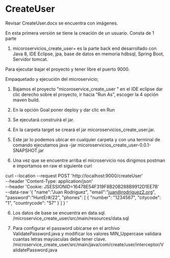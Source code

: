 # CreateUser

Revisar CreateUser.docx se encuentra con imágenes.

En esta primera versión se tiene la creación de un usuario. Consta de 1 parte 

1. micoroservicios_create_user= es la parte back end desarrollado con Java 8, IDE Eclipse, jpa, base de datos en memoria hdbsql, Spring Boot, Servidor tomcat.

Para ejecutar bajar el proyecto y tener libre el puerto 9000. 

Empaquetado y ejecución del microservicio;

 1. Bajamos el proyecto "micoroservice_create_user " en el IDE eclipse dar clic derecho sobre el proyecto, ir hacia “Run As”, escoger la 4 opción maven build.

 

2. En la opción Goal poner deploy y dar clic en Run

 

3. Se ejecutará construirá  el jar.

4. En la carpeta target se creará el jar  micoroservicios_create_user.jar.
 


5. Este jar lo podemos ubicar en cualquier carpeta y con una terminal de comando ejecutamos 
java -jar micoroservicios_create_user-0.0.1-SNAPSHOT.jar


 

6. Una vez que se encuentre arriba el microservicio nos dirigimos postman e importamos en raw el siguiente curl

curl --location --request POST 'http://localhost:9000/createUser' \
--header 'Content-Type: application/json' \
--header 'Cookie: JSESSIONID=16478E54F319F8B20B288B9912D1EE7B' \
--data-raw '{
    "name":"Juan Rodriguez",
    "email":"juan@rodriguez2.org",
    "password":"HuntEr#/22",
    "phones": [
        {
            "number": "1234567",
            "citycode": "1",
            "countrycode": "57"
        }
    ]
}
'

 

6. Los datos de base se encuentra en data.sql.
/microservice_create_user/src/main/resources/data.sql

 

7. Para configurar el password ubicarse en el archivo ValidatePassword.java y modificar los valores MIN_Uppercase validara cuantas letras mayúsculas debe tener clave.
/microservice_create_user/src/main/java/com/create/user/interceptor/ValidatePassword.java

 


 
